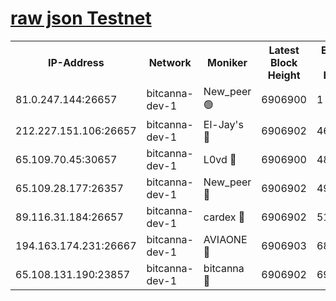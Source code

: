 [raw json Testnet](https://rpc-check.bcat.stavr.tech/bcat/rpc-bcat-result.json)
=


<table><tr><th>IP-Address</th><th>Network</th><th>Moniker</th><th>Latest Block Height</th><th>Earliest Block Height</th><th>Catching Up</th><th>Tx Index</th><th>Voting Power</th><th>Scan Time</th></tr><tr><td>81.0.247.144:26657</td><td>bitcanna-dev-1</td><td>New_peer 🟢</td><td>6906900</td><td>1</td><td>False</td><td>on</td><td>0</td><td>2024-03-16T12:38:18.190856729UTC</td></tr><tr><td>212.227.151.106:26657</td><td>bitcanna-dev-1</td><td>El-Jay's 🔴</td><td>6906902</td><td>4670391</td><td>False</td><td>on</td><td>2218364</td><td>2024-03-16T12:38:24.848749093UTC</td></tr><tr><td>65.109.70.45:30657</td><td>bitcanna-dev-1</td><td>L0vd 🔴</td><td>6906900</td><td>4828155</td><td>False</td><td>on</td><td>308120</td><td>2024-03-16T12:38:18.494779762UTC</td></tr><tr><td>65.109.28.177:26357</td><td>bitcanna-dev-1</td><td>New_peer 🔴</td><td>6906902</td><td>4952911</td><td>False</td><td>on</td><td>2237167</td><td>2024-03-16T12:38:25.432347107UTC</td></tr><tr><td>89.116.31.184:26657</td><td>bitcanna-dev-1</td><td>cardex 🔴</td><td>6906902</td><td>5185001</td><td>False</td><td>on</td><td>1</td><td>2024-03-16T12:38:25.119202682UTC</td></tr><tr><td>194.163.174.231:26667</td><td>bitcanna-dev-1</td><td>AVIAONE 🔴</td><td>6906903</td><td>6898221</td><td>False</td><td>on</td><td>1949865</td><td>2024-03-16T12:38:34.512137713UTC</td></tr><tr><td>65.108.131.190:23857</td><td>bitcanna-dev-1</td><td>bitcanna 🔴</td><td>6906902</td><td>6902902</td><td>False</td><td>off</td><td>378646</td><td>2024-03-16T12:38:25.766217459UTC</td></tr></table>